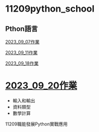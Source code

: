 # __11209python_school__
## Pthon語言
[2023_09_07作業](./資料夾1/README.md)

[2023_09_11作業](./lesson5.ipynb)

[2023_09_18作業](./lesson6_作業.ipynb)

# [2023_09_20作業](./lesson7_1.ipynb)



- 輸入和輸出
- 資料類型
- 數學計算


11209職能發展Python實戰應用
